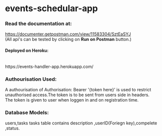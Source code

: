 # events-schedular-app

### Read the documentation at:

https://documenter.getpostman.com/view/11583304/SztEaSYJ
</br>
(All api's can be tested by clicking on **Run on Postman** button.)

#### Deployed on Heroku: 
</br>
https://events-handler-app.herokuapp.com/

### Authourisation Used:

A authourisation of Authorisation: Bearer '{token here}'  is used to restrict unauthorised access.The token is to be sent from users side in headers.
The token is given to user when loggen in and on registration time.

### Database Models:
users,tasks
tasks table contains description ,userID(Foriegn key),compelete ,status. 
